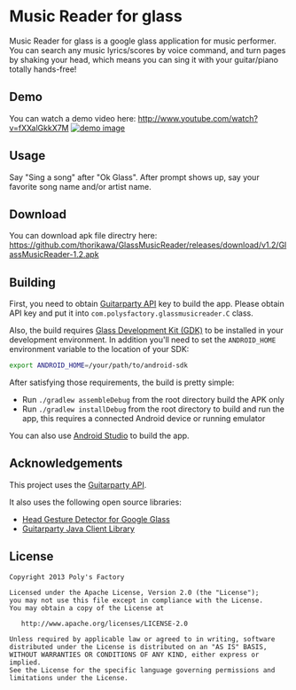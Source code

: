 Music Reader for glass
===========

Music Reader for glass is a google glass application for music performer. You can search any music lyrics/scores by voice command, and turn pages by shaking your head, which means you can sing it with your guitar/piano totally hands-free!

## Demo
You can watch a demo video here: http://www.youtube.com/watch?v=fXXalGkkX7M
[![demo image](http://img.youtube.com/vi/fXXalGkkX7M/hqdefault.jpg)](http://www.youtube.com/watch?v=fXXalGkkX7M)

## Usage
Say "Sing a song" after "Ok Glass". After prompt shows up, say your favorite song name and/or artist name. 

## Download
You can download apk file directry here:
https://github.com/thorikawa/GlassMusicReader/releases/download/v1.2/GlassMusicReader-1.2.apk

## Building

First, you need to obtain [Guitarparty API](http://www.guitarparty.com/developers/api-docs/getting-started/) key to build the app. Please obtain API key and put it into `com.polysfactory.glassmusicreader.C` class.

Also, the build requires [Glass Development Kit (GDK)](https://developers.google.com/glass/develop/gdk/)
to be installed in your development environment. In addition you'll need to set
the `ANDROID_HOME` environment variable to the location of your SDK:

```bash
export ANDROID_HOME=/your/path/to/android-sdk
```

After satisfying those requirements, the build is pretty simple:

* Run `./gradlew assembleDebug` from the root directory build the APK only
* Run `./gradlew installDebug` from the root directory to build and run
  the app, this requires a connected Android device or running
  emulator

You can also use [Android Studio](http://developer.android.com/sdk/installing/studio.html) to build the app.

## Acknowledgements

This project uses the [Guitarparty API](http://www.guitarparty.com/developers/api-docs/getting-started/).

It also uses the following open source libraries:

* [Head Gesture Detector for Google Glass](https://github.com/thorikawa/glass-head-gesture-detector)
* [Guitarparty Java Client Library](https://github.com/thorikawa/guitarparty-java)

## License
```
Copyright 2013 Poly's Factory

Licensed under the Apache License, Version 2.0 (the "License");
you may not use this file except in compliance with the License.
You may obtain a copy of the License at

   http://www.apache.org/licenses/LICENSE-2.0

Unless required by applicable law or agreed to in writing, software
distributed under the License is distributed on an "AS IS" BASIS,
WITHOUT WARRANTIES OR CONDITIONS OF ANY KIND, either express or implied.
See the License for the specific language governing permissions and
limitations under the License.
```




